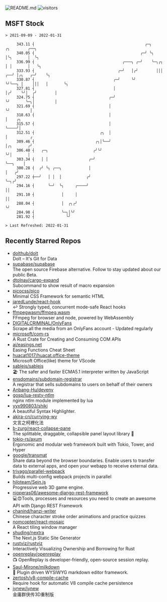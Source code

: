 ![README.md](https://github.com/Gerhut/Gerhut/workflows/README.md/badge.svg)
![visitors](https://visitors.vercel.app/Gerhut/Gerhut?token=8cf69d1f6813d272ef062726b6070c9be4ff72038cfe5a7ded7384a8da65d866)

## MSFT Stock

```
> 2021-09-09 - 2022-01-31

     343.11 ┤                                                 ╭─╮            ╭╮        ╭──╮                      
     340.05 ┤                                               ╭─╯ ╰╮           │╰╮       │  ╰╮                     
     336.99 ┤                                       ╭───╮ ╭─╯    ╰─╮╭╮       │ │       │   ╰╮                    
     333.93 ┤                                     ╭─╯   │╭╯        │││    ╭──╯ │╭╮   ╭─╯    ╰╮                   
     330.87 ┤                                   ╭─╯     ╰╯         ╰╯╰──╮ │    │││   │       ╰╮                  
     327.81 ┤                                   │                       │╭╯    ╰╯│  ╭╯        │                  
     324.75 ┤                                 ╭─╯                       ╰╯       ╰─╮│         │                  
     321.69 ┤                                 │                                    ╰╯         │                  
     318.63 ┤                                 │                                               │    ╭╮            
     315.57 ┤                                 │                                               ╰────╯│            
     312.51 ┤                             ╭╮  │                                                     │          ╭ 
     309.46 ┤                           ╭╮│╰──╯                                                     │╭╮       ╭╯ 
     306.40 ┤   ╭─╮                    ╭╯╰╯                                                         ╰╯│       │  
     303.34 ┤   │ │                  ╭─╯                                                              ╰──╮    │  
     300.28 ┤  ╭╯ ╰╮ ╭──╮            │                                                                   │   ╭╯  
     297.22 ┼──╯   │ │  │           ╭╯                                                                   ╰─╮╭╯   
     294.16 ┤      ╰─╯  ╰╮     ╭────╯                                                                      ││    
     291.10 ┤            │     │                                                                           ││    
     288.04 ┤            │  ╭╮╭╯                                                                           ╰╯    
     284.98 ┤            ╰─╮│╰╯                                                                                  
     281.92 ┤              ╰╯                                                                                    

> Last Refreshed: 2022-01-31
```

## Recently Starred Repos

- [dolthub/dolt](https://github.com/dolthub/dolt)  
  Dolt – It's Git for Data
- [supabase/supabase](https://github.com/supabase/supabase)  
  The open source Firebase alternative. Follow to stay updated about our public Beta.
- [dtolnay/cargo-expand](https://github.com/dtolnay/cargo-expand)  
  Subcommand to show result of macro expansion
- [picocss/pico](https://github.com/picocss/pico)  
  Minimal CSS Framework for semantic HTML
- [jaredLunde/react-hook](https://github.com/jaredLunde/react-hook)  
  ↩ Strongly typed, concurrent mode-safe React hooks
- [ffmpegwasm/ffmpeg.wasm](https://github.com/ffmpegwasm/ffmpeg.wasm)  
  FFmpeg for browser and node, powered by WebAssembly
- [DIGITALCRIMINAL/OnlyFans](https://github.com/DIGITALCRIMINAL/OnlyFans)  
  Scrape all the media from an OnlyFans account - Updated regularly
- [microsoft/com-rs](https://github.com/microsoft/com-rs)  
  A Rust Crate for Creating and Consuming COM APIs
- [ai/easings.net](https://github.com/ai/easings.net)  
  Easing Functions Cheat Sheet
- [huacat1017/huacat.office-theme](https://github.com/huacat1017/huacat.office-theme)  
  Microsoft Office(like) theme for VScode
- [sablejs/sablejs](https://github.com/sablejs/sablejs)  
  🏖️ The safer and faster ECMA5.1 interpreter written by JavaScript
- [ensdomains/subdomain-registrar](https://github.com/ensdomains/subdomain-registrar)  
  A registrar that sells subdomains to users on behalf of their owners
- [Anbang-Hu/devenv](https://github.com/Anbang-Hu/devenv)  
- [gosp/lua-resty-ntlm](https://github.com/gosp/lua-resty-ntlm)  
  nginx ntlm module implemented by lua
- [yyx990803/shiki](https://github.com/yyx990803/shiki)  
  A beautiful Syntax Highlighter.
- [akira-cn/currying-wy](https://github.com/akira-cn/currying-wy)  
  文言之柯裡化法
- [b-zurg/react-collapse-pane](https://github.com/b-zurg/react-collapse-pane)  
  The splittable, draggable, collapsible panel layout library 🎉
- [tokio-rs/axum](https://github.com/tokio-rs/axum)  
  Ergonomic and modular web framework built with Tokio, Tower, and Hyper
- [google/transmat](https://github.com/google/transmat)  
  Share data beyond the browser boundaries. Enable users to transfer data to external apps, and open your webapp to receive external data.
- [trivago/parallel-webpack](https://github.com/trivago/parallel-webpack)  
  Builds multi-config webpack projects in parallel
- [hiloteam/Sein.js](https://github.com/hiloteam/Sein.js)  
  Progressive web 3D game engine.
- [nioperas06/awesome-django-rest-framework](https://github.com/nioperas06/awesome-django-rest-framework)  
   💻😍Tools, processes and resources you need to create an awesome API with Django REST Framework
- [chanind/hanzi-writer](https://github.com/chanind/hanzi-writer)  
  Chinese character stroke order animations and practice quizzes
- [nomcopter/react-mosaic](https://github.com/nomcopter/react-mosaic)  
  A React tiling window manager
- [shuding/nextra](https://github.com/shuding/nextra)  
  The Next.js Static Site Generator
- [rustviz/rustviz](https://github.com/rustviz/rustviz)  
  Interactively Visualizing Ownership and Borrowing for Rust
- [openreplay/openreplay](https://github.com/openreplay/openreplay)  
  :tv: OpenReplay is developer-friendly, open-source session replay.
- [Saul-Mirone/milkdown](https://github.com/Saul-Mirone/milkdown)  
  🍼 Plugin driven WYSIWYG  markdown editor framework.
- [zertosh/v8-compile-cache](https://github.com/zertosh/v8-compile-cache)  
  Require hook for automatic V8 compile cache persistence
- [jynew/jynew](https://github.com/jynew/jynew)  
  金庸群侠传3D重制版

